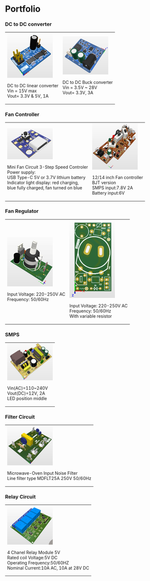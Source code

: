 # Portfolio

<h3>DC to DC  converter</h3>

<table>
  <tr>
    <td>
      <img src="https://github.com/Parvez-Satter/project-outcome-images/blob/main/DC-to-DC-linear-converter-Vout-3.3v-5V-main/V0.2.1/3DL.png" alt="DC to DC linear converter" style="width:150px;">
      <p> DC to DC linear converter <br> Vin = 15V max <br> Vout= 3.3V & 5V, 1A</p>
    </td>
    <td>
      <img src="https://github.com/Parvez-Satter/project-outcome-images/blob/main/DC%20to%20DC%20Buck%20converter%20Vout=3.3v,%203A/Cbu_3DR.png?raw=true" alt="DC to DC buck converter" style="width:150px;">
      <p> DC to DC Buck converter <br> Vin = 3.5V ~ 28V <br> Vout= 3.3V, 3A</p>
    </td>
  </tr>

</table>

<h3>Fan Controller</h3>

<table>
  <tr>
    <td>
      <img src="https://github.com/Parvez-Satter/project-outcome-images/blob/main/Mini-DC-fan-controller-3L/CBU_L.png?raw=true" style="width:150px;">
      <p> Mini Fan Circuit 3-Step Speed Controler <br> Power supply: <br> USB Type-C 5V or 3.7V lithium battery <br> Indicator light display: red charging, <br> blue fully charged, fan turned on blue </p>
    </td>
        <td>
      <img src="https://github.com/Parvez-Satter/project-outcome-images/blob/main/12-14_inch_Fan_BJT_V/V0.0.3/12inch_FAN_BJT_3DL.png" style="width:150px;">
      <p> 12/14 inch Fan controller <br>BJT version  <br>SMPS input:7.8V 2A  <br>Battery input:6V </p>
    </td>
  </tr>

</table>

<h3>Fan Regulator</h3>

<table>
  <tr>
    <td>
      <img src="https://github.com/Parvez-Satter/project-outcome-images/blob/main/P.Fan%20regulator/3DL.png?raw=true" style="width:150px;">
      <p> Input Voltage: 220-250V AC <br> Frequency: 50/60Hz </p>
    </td>
    <td>
      <img src="https://github.com/Parvez-Satter/project-outcome-images/blob/main/ACI.Fan%20Regulator/V0.0.1/3DT.png" style="width:150px;">
      <p> Input Voltage: 220-250V AC <br> Frequency: 50/60Hz <br> With variable resistor </p>
    </td>
  </tr>

</table>

<h3>SMPS</h3>

<table>
  <tr>
    <td>
      <img src="https://github.com/Parvez-Satter/project-outcome-images/blob/main/12V2A_LEDM_SMPS/V0.0.1/12V2A_LEDM1%20_3DL.png" style="width:150px;">
      <p>Vin(AC)=110~240V  <br> Vout(DC)=12V, 2A <br> LED position middle</p>
    </td>
  </tr>

</table>

<h3>Filter Circuit</h3>

<table>
  <tr>
    <td>
      <img src="https://github.com/Parvez-Satter/project-outcome-images/blob/main/Microven%20Noise%20FIlter/3D_TOP.png" style="width:150px;">
      <p>Microwave-Oven Input Noise Filter <br> Line filter type MDFLT25A 250V 50/60Hz </p>
    </td>
  </tr>

</table>



<h3>Relay Circuit</h3>

<table>
  <tr>
    <td>
      <img src="https://github.com/Parvez-Satter/project-outcome-images/blob/main/4%20Chanel%20Relay%20Module%20Image/4%20canal%20relay_3DL.png?raw=true" style="width:150px;">
      <p> 4 Chanel Relay Module 5V <br> Rated coil Voltage:5V DC <br> Operating Frequency:50/60HZ <br> Nominal Current:10A AC, 10A at 28V DC </p>
    </td>
  </tr>

</table>

